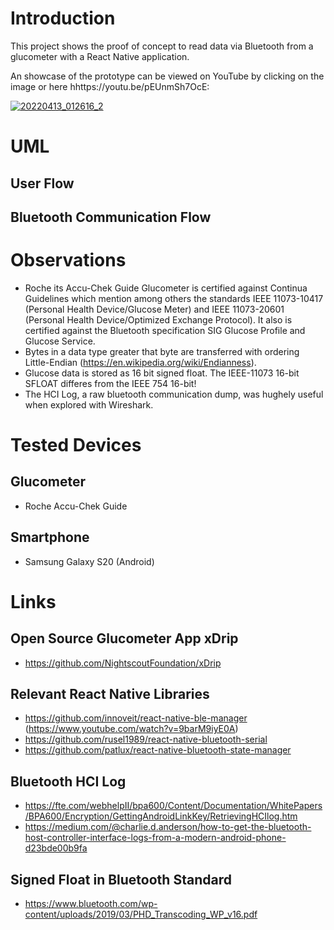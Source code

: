 # Introduction

This project shows the proof of concept to read data via Bluetooth from a glucometer with a React Native application.

An showcase of the prototype can be viewed on YouTube by clicking on the image or here hhttps://youtu.be/pEUnmSh7OcE:

[![20220413_012616_2](https://user-images.githubusercontent.com/26746017/164999309-1faf4f0f-649e-4166-ad7f-58d83795b867.jpg)](https://youtu.be/pEUnmSh7OcE "Simple BLE Glucose Reader")

# UML

## User Flow

## Bluetooth Communication Flow

# Observations

* Roche its Accu-Chek Guide Glucometer is certified against Continua Guidelines which mention among others the standards IEEE 11073-10417 (Personal Health Device/Glucose Meter) and IEEE 11073-20601 (Personal Health Device/Optimized Exchange Protocol). It also is certified against the Bluetooth specification SIG Glucose Profile and Glucose Service.
* Bytes in a data type greater that byte are transferred with ordering Little-Endian (https://en.wikipedia.org/wiki/Endianness).
* Glucose data is stored as 16 bit signed float. The IEEE-11073 16-bit SFLOAT differes from the IEEE 754 16-bit! 
* The HCI Log, a raw bluetooth communication dump, was hughely useful when explored with Wireshark.

# Tested Devices

## Glucometer
* Roche Accu-Chek Guide

## Smartphone
* Samsung Galaxy S20 (Android)

# Links

## Open Source Glucometer App xDrip
* https://github.com/NightscoutFoundation/xDrip

## Relevant React Native Libraries
* https://github.com/innoveit/react-native-ble-manager (https://www.youtube.com/watch?v=9barM9iyE0A)
* https://github.com/rusel1989/react-native-bluetooth-serial
* https://github.com/patlux/react-native-bluetooth-state-manager

## Bluetooth HCI Log
* https://fte.com/webhelpII/bpa600/Content/Documentation/WhitePapers/BPA600/Encryption/GettingAndroidLinkKey/RetrievingHCIlog.htm
* https://medium.com/@charlie.d.anderson/how-to-get-the-bluetooth-host-controller-interface-logs-from-a-modern-android-phone-d23bde00b9fa

## Signed Float in Bluetooth Standard 
* https://www.bluetooth.com/wp-content/uploads/2019/03/PHD_Transcoding_WP_v16.pdf
